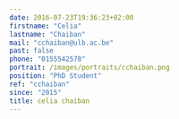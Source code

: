 ```yaml
---
date: 2016-07-23T19:36:23+02:00
firstname: "Celia"
lastname: "Chaiban"
mail: "cchaiban@ulb.ac.be"
past: false
phone: "0155542578"
portrait: /images/portraits/cchaiban.png
position: "PhD Student"
ref: "cchaiban"
since: "2015"
title: celia chaiban
---
```


